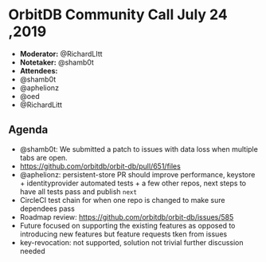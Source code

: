 # OrbitDB Community Call July 24 ,2019

- **Moderator:** @RichardLItt
- **Notetaker:** @shamb0t
- **Attendees:**
- @shamb0t
- @aphelionz
- @oed
- @RichardLitt

## Agenda
- @shamb0t: We submitted a patch to issues with data loss when multiple tabs are open. 
- https://github.com/orbitdb/orbit-db/pull/651/files
- @aphelionz: persistent-store PR should improve performance, keystore + identityprovider automated tests + a few other repos, next steps to have all tests pass and publish `next`
- CircleCI test chain for when one repo is changed to make sure dependees pass
- Roadmap review: https://github.com/orbitdb/orbit-db/issues/585
- Future focused on supporting the existing features as opposed to introducing new features but feature requests tken from issues
- key-revocation: not supported, solution not trivial further discussion needed
